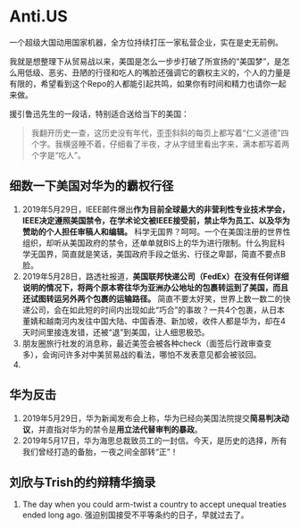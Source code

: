 # Anti.US
一个超级大国动用国家机器，全方位持续打压一家私营企业，实在是史无前例。

我就是想整理下从贸易战以来，美国是怎么一步步打破了所宣扬的“美国梦”，是怎么用低级、恶劣、丑陋的行径和吃人的嘴脸还强调它的霸权主义的，个人的力量是有限的，希望看到这个Repo的人都能引起共鸣，如果你有时间和精力也请你一起来做。

援引鲁迅先生的一段话，特别适合送给当下的美国：
> 我翻开历史一查，这历史没有年代，歪歪斜斜的每页上都写着“仁义道德”四个字。我横竖睡不着，仔细看了半夜，才从字缝里看出字来，满本都写着两个字是“吃人”。

## 细数一下美国对华为的霸权行径
1. 2019年5月29日，IEEE邮件爆出**作为目前全球最大的非营利性专业技术学会，IEEE决定遵照美国禁令，在学术论文被IEEE接受前，禁止华为员工、以及华为赞助的个人担任审稿人和编辑。** 科学无国界？呵呵。一个在美国注册的世界性组织，却听从美国政府的禁令，还单单就BIS上的华为进行限制。什么狗屁科学无国界，简直就是笑话，美国政府手段之低劣、行径之卑鄙，简直不要点B脸。
2. 2019年5月28日，路透社报道，**美国联邦快递公司（FedEx）在没有任何详细说明的情况下，将两个原本寄往华为亚洲办公地址的包裹转运到了美国，而且还试图转运另外两个包裹的运输路径。** 简直不要太好笑，世界上数一数二的快递公司，会在如此短的时间内出现如此“巧合”的事故？一共4个包裹，从日本董婧和越南河内发往中国大陆、中国香港、新加坡，收件人都是华为，却在4天时间里接连发错，还被“退”到美国，让人细思极恐。
3. 朋友圈旅行社发的消息称，最近美签会被各种check（面签后行政审查变多），会询问许多对中美贸易战的看法，哪怕不发表意见都会被驳回。
4. 

## 华为反击
1. 2019年5月29日，华为新闻发布会上称，华为已经向美国法院提交**简易判决动议**，并直指对华为的禁令是**用立法代替审判的暴政**。
1. 2019年5月17日，华为海思总裁致员工的一封信。今天，是历史的选择，所有我们曾经打造的备胎，一夜之间全部转“正”！

## 刘欣与Trish的约辩精华摘录
1. The day when you could arm-twist a country to accept unequal treaties ended long ago. 强迫别国接受不平等条约的日子，早就过去了。
